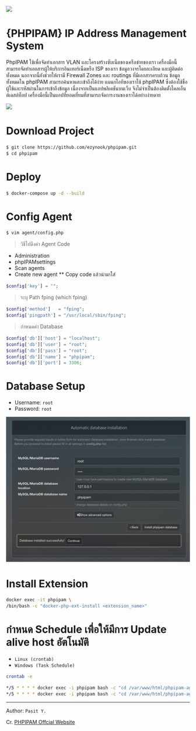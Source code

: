 <img src="https://phpipam.net/css/images/logo_icon.png" width="80">

# {PHPIPAM} IP Address Management System
PhpIPAM ใช้เพื่อจัดทำเอกสาร VLAN และโครงสร้างซับเน็ตของเครือข่ายของเรา เครื่องมือนี้สามารถจัดทำเอกสารผู้ให้บริการอินเทอร์เน็ตหรือ ISP ของเรา ข้อมูลวงจรโดยละเอียด และผู้ติดต่อทั้งหมด นอกจากนี้ยังช่วยให้เรามี Firewall Zones และ routings ที่มีเอกสารครบถ้วน ข้อมูลทั้งหมดใน phpIPAM สามารถค้นหาและเข้าถึงได้ง่าย แผนกไอทีของเราใช้ phpIPAM ซึ่งต้องใช้ชื่อผู้ใช้และรหัสผ่านในการเข้าถึงข้อมูล เนื่องจากเป็นแอปพลิเคชันบนเว็บ จึงไม่จำเป็นต้องติดตั้งไคลเอ็นต์เดสก์ท็อป เครื่องมือนี้เป็นแอปที่ยอดเยี่ยมที่สามารถจัดการงานของเราได้อย่างง่ายดาย

<img src="snapshot/main.png" width="800">

# Download Project
```bash
$ git clone https://github.com/ezynook/phpipam.git
$ cd phpipam
```
# Deploy
```bash
$ docker-compose up -d --build
```
# Config Agent
```bash
$ vim agent/config.php
```
> วิธีไปดึงค่า Agent Code
* Administration
* phpIPAMsettings
* Scan agents
* Create new agent ** Copy code แล้วนำมาใส่
```php
$config['key'] = "";
```
> ระบุ Path fping (which fping)
```php
$config['method'] 	= "fping";
$config['pingpath'] = "/usr/local/sbin/fping";
```
> กำหนดค่า Database
```php
$config['db']['host'] = "localhost";
$config['db']['user'] = "root";
$config['db']['pass'] = "root";
$config['db']['name'] = "phpipam";
$config['db']['port'] = 3306;
```
# Database Setup
* Username: ```root```
* Password: ```root```

<img src="snapshot/setup.png" width="800">

# Install Extension
```bash
docker exec -it phpipam \
/bin/bash -c "docker-php-ext-install <extension_name>"
```

# กำหนด Schedule เพื่อให้มีการ Update alive host อัตโนมัติ

* ```Linux (crontab)```
* ```Windows (Task Schedule)```
```bash
crontab -e
```
```bash
*/5 * * * * docker exec -i phpipam bash -c "cd /var/www/html/phpipam-agent; /usr/local/bin/php index.php discover"
*/5 * * * * docker exec -i phpipam bash -c "cd /var/www/html/phpipam-agent; /usr/local/bin/php index.php update"
```

---
Author: ```Pasit Y.```

Cr. [PHPIPAM Offcial Website](https://phpipam.net/)
